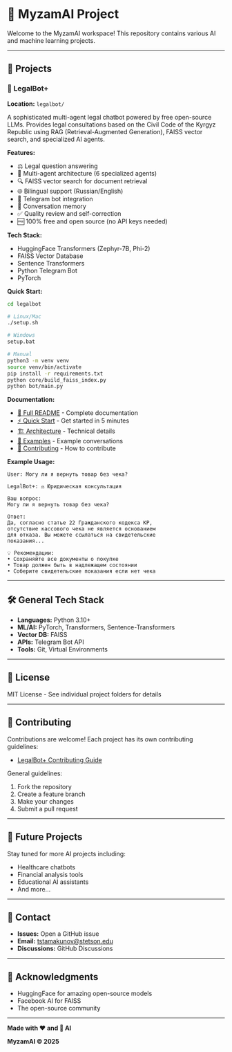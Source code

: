 # 🚀 MyzamAI Project

Welcome to the MyzamAI workspace! This repository contains various AI and machine learning projects.

---

## 📂 Projects

### 🤖 LegalBot+
**Location:** `legalbot/`

A sophisticated multi-agent legal chatbot powered by free open-source LLMs. Provides legal consultations based on the Civil Code of the Kyrgyz Republic using RAG (Retrieval-Augmented Generation), FAISS vector search, and specialized AI agents.

**Features:**
- ⚖️ Legal question answering
- 🤖 Multi-agent architecture (6 specialized agents)
- 🔍 FAISS vector search for document retrieval
- 🌐 Bilingual support (Russian/English)
- 📱 Telegram bot integration
- 💾 Conversation memory
- ✅ Quality review and self-correction
- 🆓 100% free and open source (no API keys needed)

**Tech Stack:**
- HuggingFace Transformers (Zephyr-7B, Phi-2)
- FAISS Vector Database
- Sentence Transformers
- Python Telegram Bot
- PyTorch

**Quick Start:**
```bash
cd legalbot

# Linux/Mac
./setup.sh

# Windows
setup.bat

# Manual
python3 -m venv venv
source venv/bin/activate
pip install -r requirements.txt
python core/build_faiss_index.py
python bot/main.py
```

**Documentation:**
- [📖 Full README](legalbot/README.md) - Complete documentation
- [⚡ Quick Start](legalbot/QUICKSTART.md) - Get started in 5 minutes
- [🏗️ Architecture](legalbot/ARCHITECTURE.md) - Technical details
- [💬 Examples](legalbot/EXAMPLES.md) - Example conversations
- [🤝 Contributing](legalbot/CONTRIBUTING.md) - How to contribute

**Example Usage:**
```
User: Могу ли я вернуть товар без чека?

LegalBot+: ⚖️ Юридическая консультация

Ваш вопрос:
Могу ли я вернуть товар без чека?

Ответ:
Да, согласно статье 22 Гражданского кодекса КР, 
отсутствие кассового чека не является основанием 
для отказа. Вы можете ссылаться на свидетельские 
показания...

💡 Рекомендации:
• Сохраняйте все документы о покупке
• Товар должен быть в надлежащем состоянии
• Соберите свидетельские показания если нет чека
```

---

## 🛠️ General Tech Stack

- **Languages:** Python 3.10+
- **ML/AI:** PyTorch, Transformers, Sentence-Transformers
- **Vector DB:** FAISS
- **APIs:** Telegram Bot API
- **Tools:** Git, Virtual Environments

---

## 📄 License

MIT License - See individual project folders for details

---

## 🤝 Contributing

Contributions are welcome! Each project has its own contributing guidelines:
- [LegalBot+ Contributing Guide](legalbot/CONTRIBUTING.md)

General guidelines:
1. Fork the repository
2. Create a feature branch
3. Make your changes
4. Submit a pull request

---

## 🌟 Future Projects

Stay tuned for more AI projects including:
- Healthcare chatbots
- Financial analysis tools
- Educational AI assistants
- And more...

---

## 📧 Contact

- **Issues:** Open a GitHub issue
- **Email:** tstamakunov@stetson.edu
- **Discussions:** GitHub Discussions

---

## 🙏 Acknowledgments

- HuggingFace for amazing open-source models
- Facebook AI for FAISS
- The open-source community

---

**Made with ❤️ and 🤖 AI**

**MyzamAI © 2025**
